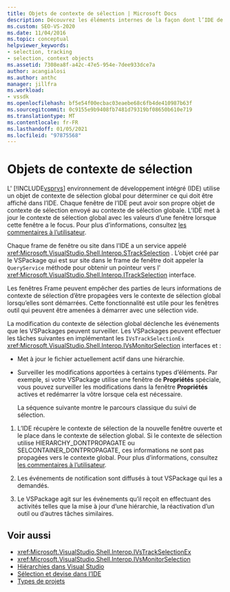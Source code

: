 ```yaml
---
title: Objets de contexte de sélection | Microsoft Docs
description: Découvrez les éléments internes de la façon dont l’IDE de Visual Studio utilise un objet de contexte de sélection globale pour déterminer ce qui doit être affiché dans l’IDE.
ms.custom: SEO-VS-2020
ms.date: 11/04/2016
ms.topic: conceptual
helpviewer_keywords:
- selection, tracking
- selection, context objects
ms.assetid: 7308ea8f-a42c-47e5-954e-7dee933dce7a
author: acangialosi
ms.author: anthc
manager: jillfra
ms.workload:
- vssdk
ms.openlocfilehash: bf5e54f00ecbac03eaebe68c6fb4de410987b63f
ms.sourcegitcommit: 0c9155e9b9408fb7481d79319bf08650b610e719
ms.translationtype: MT
ms.contentlocale: fr-FR
ms.lasthandoff: 01/05/2021
ms.locfileid: "97875568"
---
```

# <a name="selection-context-objects"></a>Objets de contexte de sélection
L' [!INCLUDE[vsprvs](../../code-quality/includes/vsprvs_md.md)] environnement de développement intégré (IDE) utilise un objet de contexte de sélection global pour déterminer ce qui doit être affiché dans l’IDE. Chaque fenêtre de l’IDE peut avoir son propre objet de contexte de sélection envoyé au contexte de sélection globale. L’IDE met à jour le contexte de sélection global avec les valeurs d’une fenêtre lorsque cette fenêtre a le focus. Pour plus d’informations, consultez [les commentaires à l’utilisateur](../../extensibility/internals/feedback-to-the-user.md).

 Chaque frame de fenêtre ou site dans l’IDE a un service appelé <xref:Microsoft.VisualStudio.Shell.Interop.STrackSelection> . L’objet créé par le VSPackage qui est sur site dans le frame de fenêtre doit appeler la `QueryService` méthode pour obtenir un pointeur vers l' <xref:Microsoft.VisualStudio.Shell.Interop.ITrackSelection> interface.

 Les fenêtres Frame peuvent empêcher des parties de leurs informations de contexte de sélection d’être propagées vers le contexte de sélection global lorsqu’elles sont démarrées. Cette fonctionnalité est utile pour les fenêtres outil qui peuvent être amenées à démarrer avec une sélection vide.

 La modification du contexte de sélection global déclenche les événements que les VSPackages peuvent surveiller. Les VSPackages peuvent effectuer les tâches suivantes en implémentant les `IVsTrackSelectionEx` <xref:Microsoft.VisualStudio.Shell.Interop.IVsMonitorSelection> interfaces et :

- Met à jour le fichier actuellement actif dans une hiérarchie.

- Surveiller les modifications apportées à certains types d’éléments. Par exemple, si votre VSPackage utilise une fenêtre de **Propriétés** spéciale, vous pouvez surveiller les modifications dans la fenêtre **Propriétés** actives et redémarrer la vôtre lorsque cela est nécessaire.

  La séquence suivante montre le parcours classique du suivi de sélection.

1. L’IDE récupère le contexte de sélection de la nouvelle fenêtre ouverte et le place dans le contexte de sélection global. Si le contexte de sélection utilise HIERARCHY_DONTPROPAGATE ou SELCONTAINER_DONTPROPAGATE, ces informations ne sont pas propagées vers le contexte global. Pour plus d’informations, consultez [les commentaires à l’utilisateur](../../extensibility/internals/feedback-to-the-user.md).

2. Les événements de notification sont diffusés à tout VSPackage qui les a demandés.

3. Le VSPackage agit sur les événements qu’il reçoit en effectuant des activités telles que la mise à jour d’une hiérarchie, la réactivation d’un outil ou d’autres tâches similaires.

## <a name="see-also"></a>Voir aussi
- <xref:Microsoft.VisualStudio.Shell.Interop.IVsTrackSelectionEx>
- <xref:Microsoft.VisualStudio.Shell.Interop.IVsMonitorSelection>
- [Hiérarchies dans Visual Studio](../../extensibility/internals/hierarchies-in-visual-studio.md)
- [Sélection et devise dans l’IDE](../../extensibility/internals/selection-and-currency-in-the-ide.md)
- [Types de projets](../../extensibility/internals/project-types.md)
